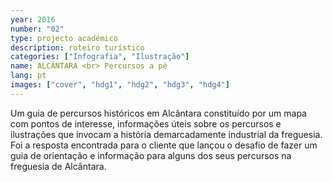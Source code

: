```yaml
---
year: 2016
number: "02"
type: projecto académico
description: roteiro turístico
categories: ["Infografia", "Ilustração"]
name: ALCÂNTARA <br> Percursos a pé
lang: pt
images: ["cover", "hdg1", "hdg2", "hdg3", "hdg4"]
---
```

Um guia de percursos históricos em Alcântara constituído por um mapa com pontos de interesse, informações úteis sobre os percursos e ilustrações que invocam a história demarcadamente industrial da freguesia. Foi a resposta encontrada para o cliente que lançou o desafio de fazer um guia de orientação e informação para alguns dos seus percursos na freguesia de Alcântara.

